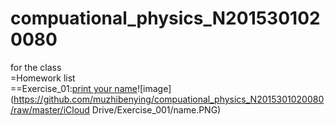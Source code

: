 # compuational_physics_N2015301020080
for the class  
=Homework list  
==Exercise_01:[print your name](temp.py)![image](https://github.com/muzhibenying/compuational_physics_N2015301020080/raw/master/iCloud Drive/Exercise_001/name.PNG)
